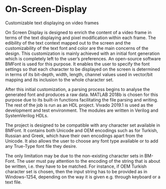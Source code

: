# On-Screen-Display
Customizable text displaying on video frames

On Screen Display is designed to enrich the content of a video frame in terms of the text displaying and pixel modification within each frame. 
The edibility of the text context mapped out to the screen and the customizability of the text font and color are the main concerns of the design.
This customization is mainly achieved with an initial font generation which is completely left to the user’s preferences. 
An open-source software BMFont is used for this purpose. It enables the user to specify the font settings so that each character to be displayed on the screen is determined in terms of its bit-depth, width, length, channel values used in vector/bit mapping and its inclusion to the whole character set.

After this initial customization, a parsing process begins to analyse the generated font and produces a raw data. MATLAB 2018b is chosen for this purpose due to its built-in functions facilitating the file parsing and writing.
The rest of the job is run as an HDL project. Vivado 2019.1 is used as the development and test environment. The modules are written in Verilog and SystemVerilog HDLs.

The project is designed to be compatible with any character set available in BMFont. It contains both Unicode and OEM encodings such as for Turkish, Russian and Greek, which have their own encodings apart from the Unicode. It also allows the user to choose any font type available or to add any True-Type font file they desire.

The only limitation may be due to the non-existing character sets in BM-Font. The user must pay attention to the encoding of the string that is about be written, i.e. they have to be matched. For instance, if OEM Turkish character set is chosen, then the input string has to be provided as in Windows-1254, depending on the way it is given e.g. through keyboard or a text file.
